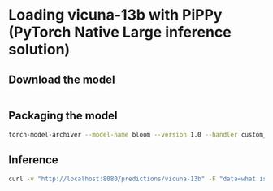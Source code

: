 # Loading vicuna-13b with PiPPy (PyTorch Native Large inference solution)


## Download the model

```bash
```
## Packaging the model

```bash
torch-model-archiver --model-name bloom --version 1.0 --handler custom_handler.py --extra-files  -r requirements.txt --config-file model-config.yaml --archive-format tgz
```

## Inference

```bash
curl -v "http://localhost:8080/predictions/vicuna-13b" -F "data=what is pytorch ?"
```